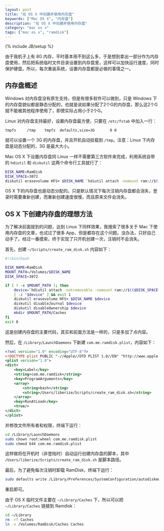 ```yaml
---
layout: post
title: "在 OS X 中创建并使用内存盘"
keywords: ["Mac OS X", "内存盘"]
description: "在 OS X 中创建并使用内存盘"
category: "mac os x"
tags: ["mac os x", "ramdisk"]
---
```

{% include JB/setup %}

由于我机子上有 8G 内存，平时基本用不到这么多，于是想到拿出一部分作为内存盘使用，然后把系统临时文件目录设置到内存盘里，这样可以加快运行速度，同时保护硬盘。所以，每次重装系统，设置内存盘都是必做的事情之一。

## 内存盘概述

Windows 对内存盘没有原生支持，但是有很多软件可以做到，只是 Windows 下的内存盘貌似都是静态分配的，也就是说如果分配了2个G的内存盘，那么这2个G就不能被其他程序使用了，即使实际占用小于2个G。

Linux 对内存盘支持最好，设置内存盘最方便，只要在 `/etc/fstab` 中加入一行：

```
tmpfs     /tmp    tmpfs  defaults,size=3G       0 0
```

就可以设置一个 3G 的内存盘，并且开机自动挂载到 `/tmp`。注意：Linux 下内存盘是动态分配的，3G 是最大大小。

Mac OS X 下设置内存盘同 Linux 一样不需要第三方软件来完成，利用系统自带的 `hdiutil` 和 `diskutil` 这两个命令行工具就行了：

```bash
DISK_NAME=RamDisk
DISK_SPACE=3072
diskutil erasevolume HFS+ $DISK_NAME `hdiutil attach -nomount ram://$(($DISK_SPACE*1024*2))`
```

OS X 下的内存盘也是动态分配的。只是默认情况下每次注销内存盘都会消失，登录时需要重新创建，而重新创建速度很慢，而且原来文件会消失。

## OS X 下创建内存盘的理想方法

为了解决前面提到的问题，达到 Linux 下同样效果，我搜索了很多关于 Mac 下使用内存盘的文章，也试过了很多 App，但是都存在这个问题。没办法，只好自己动手了。经过一番摸索，终于实现了只开机创建一次，注销时不会消失。

首先，创建 `~/Scripts/create_ram_disk.sh` 内容如下：

```bash
#!/bin/bash

DISK_NAME=RamDisk
MOUNT_PATH=/Volumes/$DISK_NAME
DISK_SPACE=3072

if [ ! -e $MOUNT_PATH ]; then
    device=`hdiutil attach -notremovable -nomount ram://$(($DISK_SPACE*1024*2))`
    [ -z "$device" ] && exit 1
    diskutil erasevolume HFS+ $DISK_NAME $device
    diskutil disableJournal $device
    diskutil disableOwnership $device
    mkdir $MOUNT_PATH/Caches
fi
exit 0
```

这是创建内存盘的主要代码，其实和前面方法是一样的，只是多加了点内容。

然后，在 `/Library/LaunchDaemons` 下新建 `com.me.ramdisk.plist`，内容如下：

```xml
<?xml version="1.0" encoding="UTF-8"?>
<!DOCTYPE plist PUBLIC "-//Apple//DTD PLIST 1.0//EN" "http://www.apple.com/DTDs/PropertyList-1.0.dtd">
<plist version="1.0">
<dict>
    <key>Label</key>
    <string>com.me.ramdisk</string>
    <key>ProgramArguments</key>
    <array>
        <string>bash</string>
        <string>/Users/liberize/Scripts/create_ram_disk.sh</string>
    </array>
    <key>RunAtLoad</key>
    <true/>
</dict>
</plist>
```

并修改文件所有者和权限，终端下运行：

```bash
cd /Library/LaunchDaemons
sudo chown root:wheel com.me.ramdisk.plist
sudo chmod 644 com.me.ramdisk.plist
```

这样做将在开机时（非登陆时）自动运行创建内存盘的脚本，其中 `/Users/liberize/Scripts/create_ram_disk.sh` 是脚本路径。

最后，为了避免每次注销时卸载 RamDisk，终端下运行：

```bash
sudo defaults write /Library/Preferences/SystemConfiguration/autodiskmount AutomountDisksWithoutUserLogin -bool true
```

重启即可。

由于 OS X 临时文件主要在 `~/Library/Caches` 下，所以可以把 `~/Library/Caches` 链接到 Ramdisk：

```bash
cd ~/Library
rm -rf Caches
ln -s /Volumes/RamDisk/Caches Caches
```
